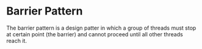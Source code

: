 Barrier Pattern
===============

The barrier pattern is a design patter in which a group of threads must stop at certain point (the barrier) and cannot proceed until all other threads reach it.